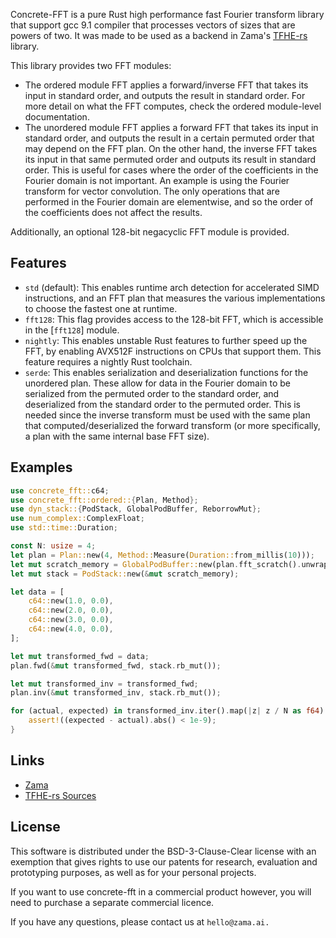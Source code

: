 Concrete-FFT is a pure Rust high performance fast Fourier transform library that support gcc 9.1 compiler
that processes vectors of sizes that are powers of two. It was made to be used
as a backend in Zama's [TFHE-rs](https://docs.zama.ai/tfhe-rs) library.

This library provides two FFT modules:
 - The ordered module FFT applies a forward/inverse FFT that takes its input in standard
 order, and outputs the result in standard order. For more detail on what the FFT
 computes, check the ordered module-level documentation.
 - The unordered module FFT applies a forward FFT that takes its input in standard order,
 and outputs the result in a certain permuted order that may depend on the FFT plan. On the
 other hand, the inverse FFT takes its input in that same permuted order and outputs its result
 in standard order. This is useful for cases where the order of the coefficients in the
 Fourier domain is not important. An example is using the Fourier transform for vector
 convolution. The only operations that are performed in the Fourier domain are elementwise, and
 so the order of the coefficients does not affect the results.

Additionally, an optional 128-bit negacyclic FFT module is provided.

## Features

 - `std` (default): This enables runtime arch detection for accelerated SIMD
   instructions, and an FFT plan that measures the various implementations to
   choose the fastest one at runtime.
 - `fft128`: This flag provides access to the 128-bit FFT, which is accessible in the
   [`fft128`] module.
 - `nightly`: This enables unstable Rust features to further speed up the FFT,
   by enabling AVX512F instructions on CPUs that support them. This feature
   requires a nightly Rust
 toolchain.
 - `serde`: This enables serialization and deserialization functions for the
   unordered plan. These allow for data in the Fourier domain to be serialized
   from the permuted order to the standard order, and deserialized from the
   standard order to the permuted order. This is needed since the inverse
   transform must be used with the same plan that computed/deserialized the
   forward transform (or more specifically, a plan with the same internal base
   FFT size).

## Examples

```rust
use concrete_fft::c64;
use concrete_fft::ordered::{Plan, Method};
use dyn_stack::{PodStack, GlobalPodBuffer, ReborrowMut};
use num_complex::ComplexFloat;
use std::time::Duration;

const N: usize = 4;
let plan = Plan::new(4, Method::Measure(Duration::from_millis(10)));
let mut scratch_memory = GlobalPodBuffer::new(plan.fft_scratch().unwrap());
let mut stack = PodStack::new(&mut scratch_memory);

let data = [
    c64::new(1.0, 0.0),
    c64::new(2.0, 0.0),
    c64::new(3.0, 0.0),
    c64::new(4.0, 0.0),
];

let mut transformed_fwd = data;
plan.fwd(&mut transformed_fwd, stack.rb_mut());

let mut transformed_inv = transformed_fwd;
plan.inv(&mut transformed_inv, stack.rb_mut());

for (actual, expected) in transformed_inv.iter().map(|z| z / N as f64).zip(data) {
    assert!((expected - actual).abs() < 1e-9);
}
```

## Links

 - [Zama](https://www.zama.ai/)
 - [TFHE-rs Sources](https://github.com/zama-ai/tfhe-rs)

## License

This software is distributed under the BSD-3-Clause-Clear license with an
exemption that gives rights to use our patents for research, evaluation and
prototyping purposes, as well as for your personal projects.

If you want to use concrete-fft in a commercial product however, you will need to
purchase a separate commercial licence.

If you have any questions, please contact us at `hello@zama.ai.`
